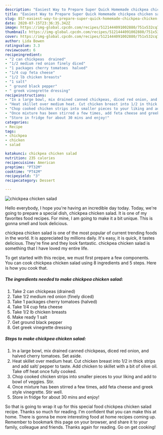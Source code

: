 ```yaml
---
description: "Easiest Way to Prepare Super Quick Homemade chickpea chicken salad"
title: "Easiest Way to Prepare Super Quick Homemade chickpea chicken salad"
slug: 857-easiest-way-to-prepare-super-quick-homemade-chickpea-chicken-salad
date: 2020-07-15T23:36:35.342Z
image: https://img-global.cpcdn.com/recipes/5121444091002880/751x532cq70/chickpea-chicken-salad-recipe-main-photo.jpg
thumbnail: https://img-global.cpcdn.com/recipes/5121444091002880/751x532cq70/chickpea-chicken-salad-recipe-main-photo.jpg
cover: https://img-global.cpcdn.com/recipes/5121444091002880/751x532cq70/chickpea-chicken-salad-recipe-main-photo.jpg
author: Lida Bowen
ratingvalue: 3.3
reviewcount: 6
recipeingredient:
- "2 can chickpeas  drained"
- "1/2 medium red onion finely diced"
- "1 packages cherry tomatoes  halved"
- "1/4 cup feta cheese"
- "1/2 lb chicken breasts"
- "1 salt"
- " ground black pepper"
- " greek vinegrette dressing"
recipeinstructions:
- "In a large bowl, mix drained canned chickpeas, diced red onion, and halved cherry tomatoes. Set aside."
- "Heat skillet over medium heat. Cut chicken breast into 1/2 in thick strips and add salt/ pepper to taste. Add chicken to skillet with a bit of olive oil. Take off heat once fully cooked."
- "Chop cooked chicken strips into smaller pieces to your liking and add to bowl of veggies. Stir."
- "Once mixture has been stirred a few times, add feta cheese and greek style vinegrette. Stir well."
- "Store in fridge for about 30 mins and enjoy!"
categories:
- Recipe
tags:
- chickpea
- chicken
- salad

katakunci: chickpea chicken salad 
nutrition: 235 calories
recipecuisine: American
preptime: "PT32M"
cooktime: "PT42M"
recipeyield: "3"
recipecategory: Dessert

---
```



![chickpea chicken salad](https://img-global.cpcdn.com/recipes/5121444091002880/751x532cq70/chickpea-chicken-salad-recipe-main-photo.jpg)

Hello everybody, I hope you're having an incredible day today. Today, we're going to prepare a special dish, chickpea chicken salad. It is one of my favorites food recipes. For mine, I am going to make it a bit unique. This is gonna smell and look delicious.

chickpea chicken salad is one of the most popular of current trending foods in the world. It is appreciated by millions daily. It's easy, it is quick, it tastes delicious. They're fine and they look fantastic. chickpea chicken salad is something that I have loved my entire life.




To get started with this recipe, we must first prepare a few components. You can cook chickpea chicken salad using 8 ingredients and 5 steps. Here is how you cook that.

<!--inarticleads1-->

##### The ingredients needed to make chickpea chicken salad:

1. Take 2 can chickpeas  (drained)
1. Take 1/2 medium red onion (finely diced)
1. Take 1 packages cherry tomatoes  (halved)
1. Take 1/4 cup feta cheese
1. Take 1/2 lb chicken breasts
1. Make ready 1 salt
1. Get  ground black pepper
1. Get  greek vinegrette dressing




<!--inarticleads2-->

##### Steps to make chickpea chicken salad:

1. In a large bowl, mix drained canned chickpeas, diced red onion, and halved cherry tomatoes. Set aside.
1. Heat skillet over medium heat. Cut chicken breast into 1/2 in thick strips and add salt/ pepper to taste. Add chicken to skillet with a bit of olive oil. Take off heat once fully cooked.
1. Chop cooked chicken strips into smaller pieces to your liking and add to bowl of veggies. Stir.
1. Once mixture has been stirred a few times, add feta cheese and greek style vinegrette. Stir well.
1. Store in fridge for about 30 mins and enjoy!




So that is going to wrap it up for this special food chickpea chicken salad recipe. Thanks so much for reading. I'm confident that you can make this at home. There is gonna be more interesting food at home recipes coming up. Remember to bookmark this page on your browser, and share it to your family, colleague and friends. Thanks again for reading. Go on get cooking!
